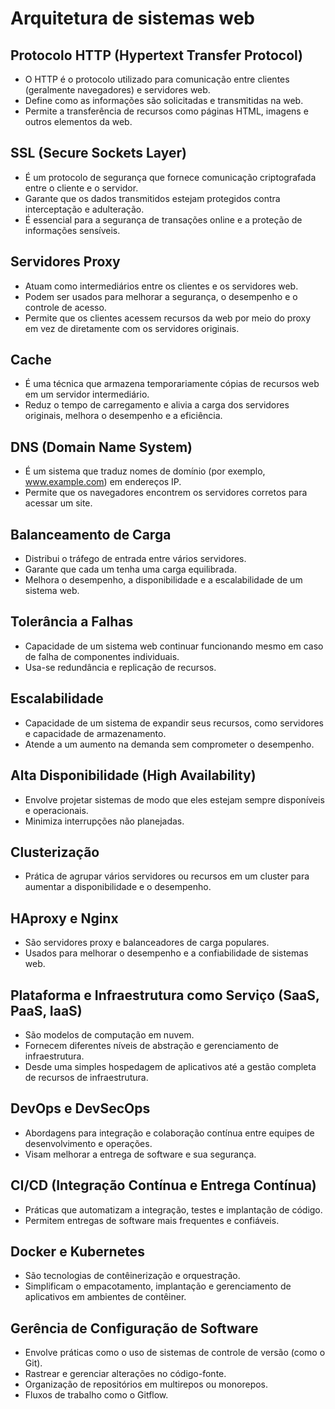 # Arquitetura de sistemas web

## Protocolo HTTP (Hypertext Transfer Protocol)

- O HTTP é o protocolo utilizado para comunicação entre clientes (geralmente navegadores) e servidores web.
- Define como as informações são solicitadas e transmitidas na web.
- Permite a transferência de recursos como páginas HTML, imagens e outros elementos da web.

## SSL (Secure Sockets Layer)

- É um protocolo de segurança que fornece comunicação criptografada entre o cliente e o servidor.
- Garante que os dados transmitidos estejam protegidos contra interceptação e adulteração.
- É essencial para a segurança de transações online e a proteção de informações sensíveis.

## Servidores Proxy

- Atuam como intermediários entre os clientes e os servidores web.
- Podem ser usados para melhorar a segurança, o desempenho e o controle de acesso.
- Permite que os clientes acessem recursos da web por meio do proxy em vez de diretamente com os servidores originais.

## Cache

- É uma técnica que armazena temporariamente cópias de recursos web em um servidor intermediário.
- Reduz o tempo de carregamento e alivia a carga dos servidores originais, melhora o desempenho e a eficiência.

## DNS (Domain Name System)

- É um sistema que traduz nomes de domínio (por exemplo, www.example.com) em endereços IP.
- Permite que os navegadores encontrem os servidores corretos para acessar um site.

## Balanceamento de Carga

- Distribui o tráfego de entrada entre vários servidores.
- Garante que cada um tenha uma carga equilibrada.
- Melhora o desempenho, a disponibilidade e a escalabilidade de um sistema web.

## Tolerância a Falhas

- Capacidade de um sistema web continuar funcionando mesmo em caso de falha de componentes individuais.
- Usa-se redundância e replicação de recursos.

## Escalabilidade

- Capacidade de um sistema de expandir seus recursos, como servidores e capacidade de armazenamento.
- Atende a um aumento na demanda sem comprometer o desempenho.

## Alta Disponibilidade (High Availability)

- Envolve projetar sistemas de modo que eles estejam sempre disponíveis e operacionais.
- Minimiza interrupções não planejadas.

## Clusterização

- Prática de agrupar vários servidores ou recursos em um cluster para aumentar a disponibilidade e o desempenho.

## HAproxy e Nginx

- São servidores proxy e balanceadores de carga populares.
- Usados para melhorar o desempenho e a confiabilidade de sistemas web.

## Plataforma e Infraestrutura como Serviço (SaaS, PaaS, IaaS)

- São modelos de computação em nuvem.
- Fornecem diferentes níveis de abstração e gerenciamento de infraestrutura.
- Desde uma simples hospedagem de aplicativos até a gestão completa de recursos de infraestrutura.

## DevOps e DevSecOps

- Abordagens para integração e colaboração contínua entre equipes de desenvolvimento e operações.
- Visam melhorar a entrega de software e sua segurança.

## CI/CD (Integração Contínua e Entrega Contínua)

- Práticas que automatizam a integração, testes e implantação de código.
- Permitem entregas de software mais frequentes e confiáveis.

## Docker e Kubernetes

- São tecnologias de contêinerização e orquestração.
- Simplificam o empacotamento, implantação e gerenciamento de aplicativos em ambientes de contêiner.

## Gerência de Configuração de Software

- Envolve práticas como o uso de sistemas de controle de versão (como o Git).
- Rastrear e gerenciar alterações no código-fonte.
- Organização de repositórios em multirepos ou monorepos.
- Fluxos de trabalho como o Gitflow.

